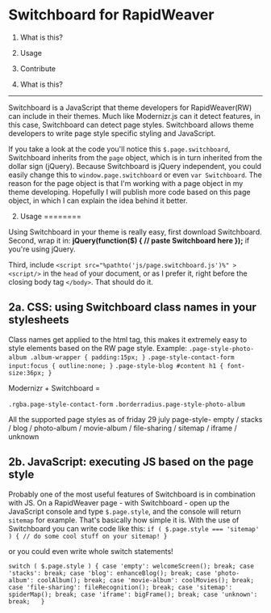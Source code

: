Switchboard for RapidWeaver
===========================

1. What is this?
2. Usage
3. Contribute


1. What is this?
----------------

Switchboard is a JavaScript that theme developers for RapidWeaver(RW) can include in their themes. Much like Modernizr.js can it detect features, in this case, Switchboard can detect page styles. Switchboard allows theme developers to write page style specific styling and JavaScript.

If you take a look at the code you'll notice this `$.page.switchboard`, Switchboard inherits from the `page` object, which is in turn inherited from the dollar sign (jQuery). Because Switchboard is jQuery independent, you could easily change this to `window.page.switchboard` or even `var Switchboard`. The reason for the page object is that I'm working with a page object in my theme developing. Hopefully I will publish more code based on this page object, in which I can explain the idea behind it better.

2. Usage
========

Using Switchboard in your theme is really easy, first download Switchboard.
Second, wrap it in:
**jQuery(function($) { // paste Switchboard here });**
if you're using jQuery.

Third, include `<script src="%pathto('js/page.switchboard.js')%" ><script/>` in the `head` of your document, or as I prefer it, right before the closing body tag `</body>`. That should do it.

2a. CSS: using Switchboard class names in your stylesheets 
----------------------------------------------------------

Class names get applied to the html tag, this makes it extremely easy to style elements based on the RW page style.
Example:
`.page-style-photo-album .album-wrapper { padding:15px; }`
`.page-style-contact-form input:focus { outline:none; }`
`.page-style-blog #content h1 { font-size:36px; }`

Modernizr + Switchboard =

`.rgba.page-style-contact-form`
`.borderradius.page-style-photo-album`

All the supported page styles as of friday 29 july
page-style-
empty / stacks / blog / photo-album / movie-album / file-sharing / sitemap / iframe / unknown

2b. JavaScript: executing JS based on the page style
----------------------------------------------------

Probably one of the most useful features of Switchboard is in combination with JS. On a RapidWeaver page - with Switchboard - open up the JavaScript console and type `$.page.style`, and the console will return `sitemap` for example. That's basically how simple it is. With the use of Switchboard you can write code like this:
``if ( $.page.style === 'sitemap' ) {
	// do some cool stuff on your sitemap!
}``

or you could even write whole switch statements!

``
switch ( $.page.style ) {
	case 'empty':
		welcomeScreen();
		break;
	case 'stacks':
		break;
	case 'blog':
		enhanceBlog();
		break;
	case 'photo-album':
		coolAlbum();
		break;
	case 'movie-album':
		coolMovies();
		break;
	case 'file-sharing':
		fileRecognition();
		break;
	case 'sitemap':
		spiderMap();
		break;
	case 'iframe':
		bigFrame();
		break;
	case 'unknown':
		break;	
}
``

